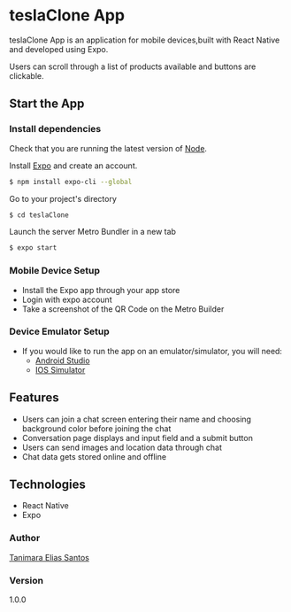 # teslaClone App

teslaClone App is an application for mobile devices,built with React Native and developed using Expo.

Users can scroll through a list of products available and buttons are clickable.

## Start the App

### Install dependencies

Check that you are running the latest version of [Node](https://nodejs.org/en/).

Install [Expo](https://expo.io/) and create an account.

```bash
$ npm install expo-cli --global
```

Go to your project's directory

```bash
$ cd teslaClone
```

Launch the server Metro Bundler in a new tab

```bash
$ expo start
```

### Mobile Device Setup

- Install the Expo app through your app store
- Login with expo account
- Take a screenshot of the QR Code on the Metro Builder

### Device Emulator Setup

- If you would like to run the app on an emulator/simulator, you will need:
  - [Android Studio](https://docs.expo.dev/workflow/android-studio-emulator/)
  - [IOS Simulator](https://docs.expo.dev/workflow/ios-simulator/)

## Features

- Users can join a chat screen entering their name and choosing background color before joining the chat
- Conversation page displays and input field and a submit button
- Users can send images and location data through chat
- Chat data gets stored online and offline

## Technologies

- React Native
- Expo

### Author

[Tanimara Elias Santos](https://github.com/anthropovixen)

### Version

1.0.0
